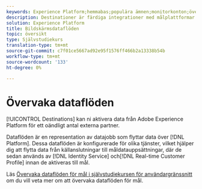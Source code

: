 ```yaml
---
keywords: Experience Platform;hemmabas;populära ämnen;monitorkonton;övervaka dataflöden;dataflöden;se mål
description: Destinationer är färdiga integrationer med målplattformar som möjliggör smidig aktivering av data från Adobe Experience Platform. Ni kan använda destinationer för att aktivera kända och okända data för flerkanalskampanjer, e-postkampanjer, riktad reklam och många andra användningsfall.
solution: Experience Platform
title: Bildskärmsdataflöden
topic: översikt
type: Självstudiekurs
translation-type: tm+mt
source-git-commit: c7f01ce5667ad92e95f1576ff466b2a13338b54b
workflow-type: tm+mt
source-wordcount: '133'
ht-degree: 0%

---
```



# Övervaka dataflöden

[!UICONTROL Destinations] kan ni aktivera data från Adobe Experience Platform för ett oändligt antal externa partner.

Dataflöden är en representation av datajobb som flyttar data över [!DNL Platform]. Dessa dataflöden är konfigurerade för olika tjänster, vilket hjälper dig att flytta data från källanslutningar till måldatauppsättningar, där de sedan används av [!DNL Identity Service] och[!DNL Real-time Customer Profile] innan de aktiveras till mål.

Läs [Övervaka dataflöden för mål i självstudiekursen för användargränssnitt](../../dataflows/ui/monitor-destinations.md) om du vill veta mer om att övervaka dataflöden för mål.
